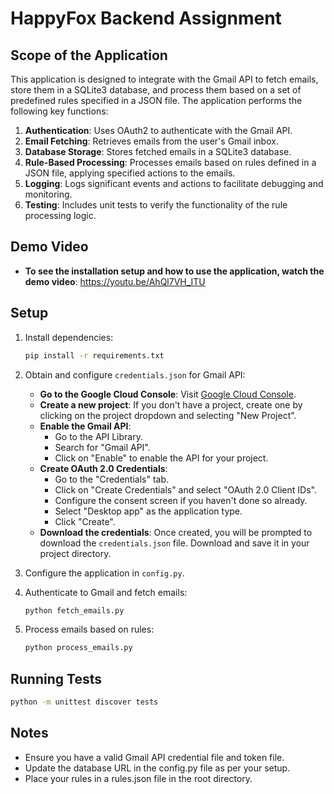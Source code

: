 # HappyFox Backend Assignment

## Scope of the Application

This application is designed to integrate with the Gmail API to fetch emails, store them in a SQLite3 database, and process them based on a set of predefined rules specified in a JSON file. The application performs the following key functions:

1. **Authentication**: Uses OAuth2 to authenticate with the Gmail API.
2. **Email Fetching**: Retrieves emails from the user's Gmail inbox.
3. **Database Storage**: Stores fetched emails in a SQLite3 database.
4. **Rule-Based Processing**: Processes emails based on rules defined in a JSON file, applying specified actions to the emails.
5. **Logging**: Logs significant events and actions to facilitate debugging and monitoring.
6. **Testing**: Includes unit tests to verify the functionality of the rule processing logic.

## Demo Video

- **To see the installation setup and how to use the application, watch the demo video**: https://youtu.be/AhQl7VH_ITU

## Setup

1. Install dependencies:

   ```sh
   pip install -r requirements.txt
   ```

2. Obtain and configure `credentials.json` for Gmail API:

   - **Go to the Google Cloud Console**: Visit [Google Cloud Console](https://console.cloud.google.com/).
   - **Create a new project**: If you don't have a project, create one by clicking on the project dropdown and selecting "New Project".
   - **Enable the Gmail API**:
     - Go to the API Library.
     - Search for "Gmail API".
     - Click on "Enable" to enable the API for your project.
   - **Create OAuth 2.0 Credentials**:
     - Go to the "Credentials" tab.
     - Click on "Create Credentials" and select "OAuth 2.0 Client IDs".
     - Configure the consent screen if you haven't done so already.
     - Select "Desktop app" as the application type.
     - Click "Create".
   - **Download the credentials**: Once created, you will be prompted to download the `credentials.json` file. Download and save it in your project directory.

3. Configure the application in `config.py`.

4. Authenticate to Gmail and fetch emails:

   ```sh
   python fetch_emails.py
   ```

5. Process emails based on rules:
   ```sh
   python process_emails.py
   ```

## Running Tests

```sh
python -m unittest discover tests
```

## Notes

- Ensure you have a valid Gmail API credential file and token file.
- Update the database URL in the config.py file as per your setup.
- Place your rules in a rules.json file in the root directory.
